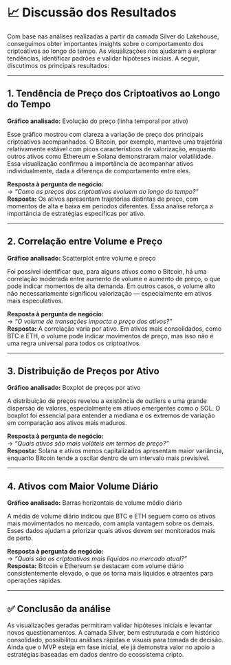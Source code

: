 
# 📈 Discussão dos Resultados

Com base nas análises realizadas a partir da camada Silver do Lakehouse, conseguimos obter importantes insights sobre o comportamento dos criptoativos ao longo do tempo. As visualizações nos ajudaram a explorar tendências, identificar padrões e validar hipóteses iniciais. A seguir, discutimos os principais resultados:

---

## 1. Tendência de Preço dos Criptoativos ao Longo do Tempo

**Gráfico analisado:** Evolução do preço (linha temporal por ativo)

Esse gráfico mostrou com clareza a variação de preço dos principais criptoativos acompanhados. O Bitcoin, por exemplo, manteve uma trajetória relativamente estável com picos característicos de valorização, enquanto outros ativos como Ethereum e Solana demonstraram maior volatilidade. Essa visualização confirmou a importância de acompanhar ativos individualmente, dada a diferença de comportamento entre eles.

**Resposta à pergunta de negócio:**  
→ *“Como os preços dos criptoativos evoluem ao longo do tempo?”*  
**Resposta:** Os ativos apresentam trajetórias distintas de preço, com momentos de alta e baixa em períodos diferentes. Essa análise reforça a importância de estratégias específicas por ativo.

---

## 2. Correlação entre Volume e Preço

**Gráfico analisado:** Scatterplot entre volume e preço

Foi possível identificar que, para alguns ativos como o Bitcoin, há uma correlação moderada entre aumento de volume e aumento de preço, o que pode indicar momentos de alta demanda. Em outros casos, o volume alto não necessariamente significou valorização — especialmente em ativos mais especulativos.

**Resposta à pergunta de negócio:**  
→ *“O volume de transações impacta o preço dos ativos?”*  
**Resposta:** A correlação varia por ativo. Em ativos mais consolidados, como BTC e ETH, o volume pode indicar movimentos de preço, mas isso não é uma regra universal para todos os criptoativos.

---

## 3. Distribuição de Preços por Ativo

**Gráfico analisado:** Boxplot de preços por ativo

A distribuição de preços revelou a existência de outliers e uma grande dispersão de valores, especialmente em ativos emergentes como o SOL. O boxplot foi essencial para entender a mediana e os extremos de variação em comparação aos ativos mais maduros.

**Resposta à pergunta de negócio:**  
→ *“Quais ativos são mais voláteis em termos de preço?”*  
**Resposta:** Solana e ativos menos capitalizados apresentam maior variância, enquanto Bitcoin tende a oscilar dentro de um intervalo mais previsível.

---

## 4. Ativos com Maior Volume Diário

**Gráfico analisado:** Barras horizontais de volume médio diário

A média de volume diário indicou que BTC e ETH seguem como os ativos mais movimentados no mercado, com ampla vantagem sobre os demais. Esses dados ajudam a priorizar quais ativos devem ser monitorados mais de perto.

**Resposta à pergunta de negócio:**  
→ *“Quais são os criptoativos mais líquidos no mercado atual?”*  
**Resposta:** Bitcoin e Ethereum se destacam com volume diário consistentemente elevado, o que os torna mais líquidos e atraentes para operações rápidas.

---

## ✅ Conclusão da análise

As visualizações geradas permitiram validar hipóteses iniciais e levantar novos questionamentos. A camada Silver, bem estruturada e com histórico consolidado, possibilitou análises rápidas e visuais para tomada de decisão. Ainda que o MVP esteja em fase inicial, ele já demonstra valor no apoio a estratégias baseadas em dados dentro do ecossistema cripto.
